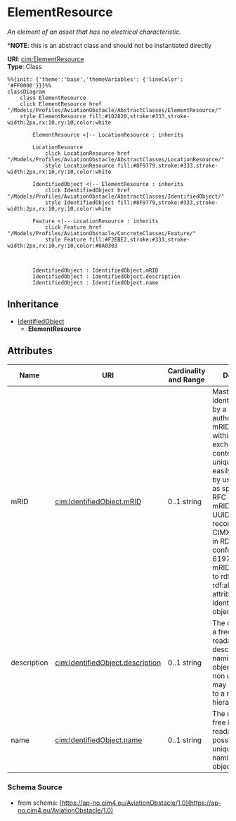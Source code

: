 # ElementResource

_An element of an asset that has no electrical characteristic._

*__NOTE__: this is an abstract class and should not be instantiated directly

**URI**: [cim:ElementResource](https://cim.ucaiug.io/ns#ElementResource)<br />
**Type**: Class

```mermaid
%%{init: {'theme':'base','themeVariables': {'lineColor': '#FF0000'}}}%%
classDiagram
    class ElementResource
    click ElementResource href "/Models/Profiles/AviationObstacle/AbstractClasses/ElementResource/"
    style ElementResource fill:#102820,stroke:#333,stroke-width:2px,rx:10,ry:10,color:white

        ElementResource <|-- LocationResource : inherits

        LocationResource
            click LocationResource href "/Models/Profiles/AviationObstacle/AbstractClasses/LocationResource/"
            style LocationResource fill:#8F9779,stroke:#333,stroke-width:2px,rx:10,ry:10,color:white
     
        IdentifiedObject <|-- ElementResource : inherits
            click IdentifiedObject href "/Models/Profiles/AviationObstacle/AbstractClasses/IdentifiedObject/"
            style IdentifiedObject fill:#8F9779,stroke:#333,stroke-width:2px,rx:10,ry:10,color:white

        Feature <|-- LocationResource : inherits
            click Feature href "/Models/Profiles/AviationObstacle/ConcreteClasses/Feature/"
            style Feature fill:#F2EBE2,stroke:#333,stroke-width:2px,rx:10,ry:10,color:#8A0303



        IdentifiedObject : IdentifiedObject.mRID
        IdentifiedObject : IdentifiedObject.description
        IdentifiedObject : IdentifiedObject.name
```

## Inheritance
* [IdentifiedObject](/Models/Profiles/AviationObstacle/AbstractClasses/IdentifiedObject/)
    * **ElementResource**

## Attributes
| Name | URI | Cardinality and Range | Description | Inheritance |
| ---  | --- | --- | --- | --- |
| mRID | [cim:IdentifiedObject.mRID](https://cim.ucaiug.io/ns#IdentifiedObject.mRID) | 0..1 string | Master resource identifier issued by a model authority. The mRID is unique within an exchange context. Global uniqueness is easily achieved by using a UUID, as specified in RFC 4122, for the mRID. The use of UUID is strongly recommended.For CIMXML data files in RDF syntax conforming to IEC 61970-552, the mRID is mapped to rdf:ID or rdf:about attributes that identify CIM object elements. | IdentifiedObject |
| description | [cim:IdentifiedObject.description](https://cim.ucaiug.io/ns#IdentifiedObject.description) | 0..1 string | The description is a free human readable text describing or naming the object. It may be non unique and may not correlate to a naming hierarchy. | IdentifiedObject |
| name | [cim:IdentifiedObject.name](https://cim.ucaiug.io/ns#IdentifiedObject.name) | 0..1 string | The name is any free human readable and possibly non unique text naming the object. | IdentifiedObject |

### Schema Source
* from schema: [https://ap-no.cim4.eu/AviationObstacle/1.0](https://ap-no.cim4.eu/AviationObstacle/1.0)
